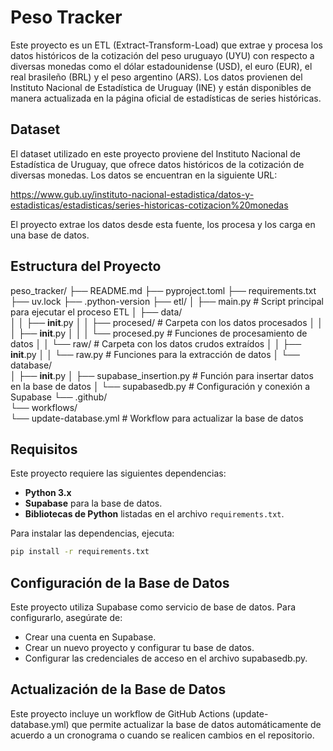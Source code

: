 # Peso Tracker

Este proyecto es un ETL (Extract-Transform-Load) que extrae y procesa los datos históricos de la cotización del peso uruguayo (UYU) con respecto a diversas monedas como el dólar estadounidense (USD), el euro (EUR), el real brasileño (BRL) y el peso argentino (ARS). Los datos provienen del Instituto Nacional de Estadística de Uruguay (INE) y están disponibles de manera actualizada en la página oficial de estadísticas de series históricas.

## Dataset

El dataset utilizado en este proyecto proviene del Instituto Nacional de Estadística de Uruguay, que ofrece datos históricos de la cotización de diversas monedas. Los datos se encuentran en la siguiente URL:

https://www.gub.uy/instituto-nacional-estadistica/datos-y-estadisticas/estadisticas/series-historicas-cotizacion%20monedas

El proyecto extrae los datos desde esta fuente, los procesa y los carga en una base de datos.

## Estructura del Proyecto

peso_tracker/
├── README.md
├── pyproject.toml
├── requirements.txt
├── uv.lock
├── .python-version
├── etl/
│ ├── main.py # Script principal para ejecutar el proceso ETL
│ ├── data/  
│ │ ├── **init**.py
│ │ ├── procesed/ # Carpeta con los datos procesados
│ │ │ ├── **init**.py
│ │ │ └── procesed.py # Funciones de procesamiento de datos
│ │ └── raw/ # Carpeta con los datos crudos extraídos
│ │ ├── **init**.py
│ │ └── raw.py # Funciones para la extracción de datos
│ └── database/  
│ ├── **init**.py
│ ├── supabase_insertion.py # Función para insertar datos en la base de datos
│ └── supabasedb.py # Configuración y conexión a Supabase
└── .github/  
 └── workflows/  
 └── update-database.yml # Workflow para actualizar la base de datos

## Requisitos

Este proyecto requiere las siguientes dependencias:

- **Python 3.x**
- **Supabase** para la base de datos.
- **Bibliotecas de Python** listadas en el archivo `requirements.txt`.

Para instalar las dependencias, ejecuta:

```bash
pip install -r requirements.txt
```

## Configuración de la Base de Datos

Este proyecto utiliza Supabase como servicio de base de datos. Para configurarlo, asegúrate de:

- Crear una cuenta en Supabase.
- Crear un nuevo proyecto y configurar tu base de datos.
- Configurar las credenciales de acceso en el archivo supabasedb.py.

## Actualización de la Base de Datos

Este proyecto incluye un workflow de GitHub Actions (update-database.yml) que permite actualizar la base de datos automáticamente de acuerdo a un cronograma o cuando se realicen cambios en el repositorio.

